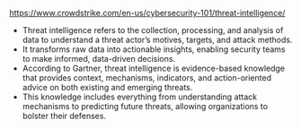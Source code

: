 
https://www.crowdstrike.com/en-us/cybersecurity-101/threat-intelligence/
- Threat intelligence refers to the collection, processing, and analysis of data to understand a threat actor’s motives, targets, and attack methods.
- It transforms raw data into actionable insights, enabling security teams to make informed, data-driven decisions.
- According to Gartner, threat intelligence is evidence-based knowledge that provides context, mechanisms, indicators, and action-oriented advice on both existing and emerging threats. 
- This knowledge includes everything from understanding attack mechanisms to predicting future threats, allowing organizations to bolster their defenses.

